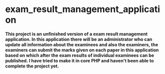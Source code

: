 # exam_result_management_application
**This project is an unfinished version of a exam result management application. In this application there will be an administrator who can update all information about the examinees and also the examiners, the examiners can submit the marks given on each paper in this application based on which after the exam results of individual examinees can be published. I have tried to make it in core PHP and haven't been able to complete the project yet.**
